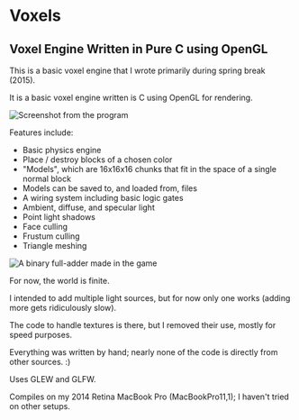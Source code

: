 Voxels
==============

Voxel Engine Written in Pure C using OpenGL
--------------

This is a basic voxel engine that I wrote primarily during spring break (2015).

It is a basic voxel engine written is C using OpenGL for rendering.

![Screenshot from the program](http://i.imgur.com/GjtyJOd.png)

Features include:
  * Basic physics engine
  * Place / destroy blocks of a chosen color
  * "Models", which are 16x16x16 chunks that fit in the space of a single normal block
  * Models can be saved to, and loaded from, files
  * A wiring system including basic logic gates
  * Ambient, diffuse, and specular light
  * Point light shadows
  * Face culling
  * Frustum culling
  * Triangle meshing

![A binary full-adder made in the game](http://i.imgur.com/wGfYwqx.gifv)

For now, the world is finite.

I intended to add multiple light sources, but for now only one works (adding more gets ridiculously slow).

The code to handle textures is there, but I removed their use, mostly for speed purposes.

Everything was written by hand; nearly none of the code is directly from other sources. :)

Uses GLEW and GLFW.

Compiles on my 2014 Retina MacBook Pro (MacBookPro11,1); I haven't tried on other setups.
